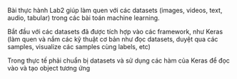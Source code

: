 Bài thực hành Lab2 giúp làm quen với các datasets (images, videos, text, audio, tabular) trong các bài toán machine learning.

Bắt đầu với các datasets đã được tích hợp vào các framework, như Keras (làm quen và nắm các kỹ thuật cơ bản như đọc datasets, duyệt qua các samples, visualize các samples cùng labels, etc)

Trong thực tế phải chuẩn bị datasets và sử dụng các hàm của Keras để đọc vào và tạo object tương ứng
